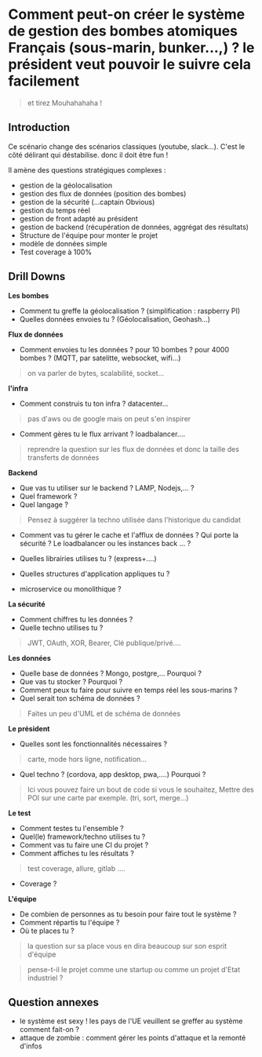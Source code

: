 # Comment peut-on créer le système de gestion des bombes atomiques Français (sous-marin, bunker...,) ? le président veut pouvoir le suivre cela facilement 
> et tirez Mouhahahaha ! 

## Introduction
Ce scénario change des scénarios classiques (youtube, slack...). 
C'est le côté délirant qui déstabilise. donc il doit être fun ! 

Il amène des questions stratégiques complexes : 
- gestion de la géolocalisation
- gestion des flux de données (position des bombes)
- gestion de la sécurité (...captain Obvious)
- gestion du temps réel
- gestion de front adapté au président
- gestion de backend (récupération de données, aggrégat des résultats)
- Structure de l'équipe pour monter le projet
- modèle de données simple
- Test coverage à 100%


## Drill Downs

**Les bombes**

+ Comment tu greffe la géolocalisation ? (simplification : raspberry PI)
+ Quelles données envoies tu ? (Géolocalisation, Geohash...)

**Flux de données**

+ Comment envoies tu les données ? pour 10 bombes ? pour 4000 bombes ? (MQTT, par satelitte, websocket, wifi...)
> on va parler de bytes, scalabilité, socket...

**l'infra**

+ Comment construis tu ton infra ? datacenter...
> pas d'aws ou de google mais on peut s'en inspirer

+ Comment gères tu le flux arrivant ? loadbalancer.... 

> reprendre la question sur les flux de données et donc la taille des transferts de données

**Backend**

+ Que vas tu utiliser sur le backend ? LAMP, Nodejs,... ? 
+ Quel framework ? 
+ Quel langage ? 
> Pensez à suggérer la techno utilisée dans l'historique du candidat

+ Comment vas tu gérer le cache et l'afflux de données ?
Qui porte la sécurité ? Le loadbalancer ou les instances back ... ?  

+ Quelles librairies utilises tu ? (express+....)
+ Quelles structures d'application appliques tu ? 
+ microservice ou monolithique ? 

**La sécurité**

+ Comment chiffres tu les données ? 
+ Quelle techno utilises tu ? 
> JWT, OAuth, XOR, Bearer, Clé publique/privé....

**Les données**
+ Quelle base de données ? Mongo, postgre,... Pourquoi ? 
+ Que vas tu stocker ? Pourquoi ? 
+ Comment peux tu faire pour suivre en temps réel les sous-marins ?
+ Quel serait ton schéma de données ? 
> Faites un peu d'UML et de schéma de données

**Le président**

+ Quelles sont les fonctionnalités nécessaires ? 
> carte, mode hors ligne, notification...

+ Quel techno ? (cordova, app desktop, pwa,....) Pourquoi ?

> Ici vous pouvez faire un bout de code si vous le souhaitez, Mettre des POI sur une carte par exemple. (tri, sort, merge...)

**Le test**

+ Comment testes tu l'ensemble ?
+ Quel(le) framework/techno utilises tu ?
+ Comment vas tu faire une CI du projet ?
+ Comment affiches tu les résultats ?
> test coverage, allure, gitlab ....

+ Coverage ?

**L'équipe**

+ De combien de personnes as tu besoin pour faire tout le système ? 
+ Comment répartis tu l'équipe ? 
+ Où te places tu ? 
> la question sur sa place vous en dira beaucoup sur son esprit d'équipe

> pense-t-il le projet comme une startup ou comme un projet d'Etat industriel ?

## Question annexes 

+ le système est sexy ! les pays de l'UE veuillent se greffer au système comment fait-on ? 
+ attaque de zombie : comment gérer les points d'attaque et la remonté d'infos 
